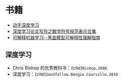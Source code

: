 # 书籍

- [动手深度学习](https://zh.d2l.ai/)
- [深度学习论文写作之数学符号规范表示合集](https://mathvault.ca/wp-content/uploads/Comprehensive-List-of-Mathematical-Symbols.pdf)
- [可解释机器学习--黑盒模型可解释性理解指南](https://github.com/MingchaoZhu/InterpretableMLBook)

## 深度学习

- Chris Bishop 的优秀教科书：{cite}`Bishop.2006`
- 深度学习：{cite}`Goodfellow.Bengio.Courville.2016`
